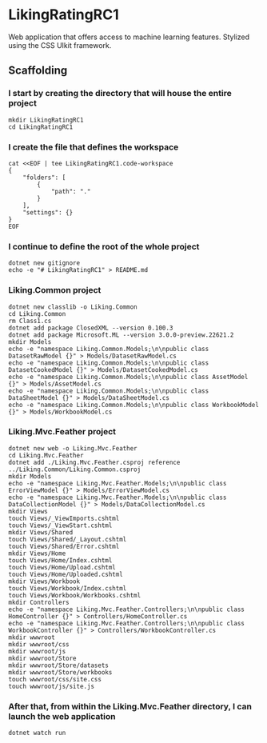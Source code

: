 # LikingRatingRC1

Web application that offers access to machine learning features.
Stylized using the CSS UIkit framework.

## Scaffolding

### I start by creating the directory that will house the entire project

```shell
mkdir LikingRatingRC1
cd LikingRatingRC1
```

### I create the file that defines the workspace

```shell
cat <<EOF | tee LikingRatingRC1.code-workspace
{
	"folders": [
		{
			"path": "."
		}
	],
	"settings": {}
}
EOF
```

### I continue to define the root of the whole project

```shell
dotnet new gitignore
echo -e "# LikingRatingRC1" > README.md
```

### Liking.Common project

```shell
dotnet new classlib -o Liking.Common
cd Liking.Common
rm Class1.cs
dotnet add package ClosedXML --version 0.100.3
dotnet add package Microsoft.ML --version 3.0.0-preview.22621.2
mkdir Models
echo -e "namespace Liking.Common.Models;\n\npublic class DatasetRawModel {}" > Models/DatasetRawModel.cs
echo -e "namespace Liking.Common.Models;\n\npublic class DatasetCookedModel {}" > Models/DatasetCookedModel.cs
echo -e "namespace Liking.Common.Models;\n\npublic class AssetModel {}" > Models/AssetModel.cs
echo -e "namespace Liking.Common.Models;\n\npublic class DataSheetModel {}" > Models/DataSheetModel.cs
echo -e "namespace Liking.Common.Models;\n\npublic class WorkbookModel {}" > Models/WorkbookModel.cs
```

### Liking.Mvc.Feather project

```shell
dotnet new web -o Liking.Mvc.Feather
cd Liking.Mvc.Feather
dotnet add ./Liking.Mvc.Feather.csproj reference ../Liking.Common/Liking.Common.csproj
mkdir Models
echo -e "namespace Liking.Mvc.Feather.Models;\n\npublic class ErrorViewModel {}" > Models/ErrorViewModel.cs
echo -e "namespace Liking.Mvc.Feather.Models;\n\npublic class DataCollectionModel {}" > Models/DataCollectionModel.cs
mkdir Views
touch Views/_ViewImports.cshtml
touch Views/_ViewStart.cshtml
mkdir Views/Shared
touch Views/Shared/_Layout.cshtml
touch Views/Shared/Error.cshtml
mkdir Views/Home
touch Views/Home/Index.cshtml
touch Views/Home/Upload.cshtml
touch Views/Home/Uploaded.cshtml
mkdir Views/Workbook
touch Views/Workbook/Index.cshtml
touch Views/Workbook/Workbooks.cshtml
mkdir Controllers
echo -e "namespace Liking.Mvc.Feather.Controllers;\n\npublic class HomeController {}" > Controllers/HomeController.cs
echo -e "namespace Liking.Mvc.Feather.Controllers;\n\npublic class WorkbookController {}" > Controllers/WorkbookController.cs
mkdir wwwroot
mkdir wwwroot/css
mkdir wwwroot/js
mkdir wwwroot/Store
mkdir wwwroot/Store/datasets
mkdir wwwroot/Store/workbooks
touch wwwroot/css/site.css
touch wwwroot/js/site.js
```

### After that, from within the Liking.Mvc.Feather directory, I can launch the web application

```shell
dotnet watch run
```

